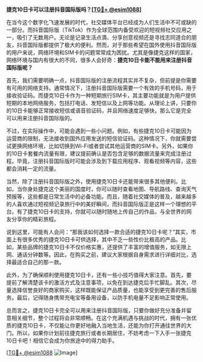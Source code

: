 **捷克10日卡可以注册抖音国际版吗？[[TG💪+ @esim1088](https://t.me/s/esim1088)]**

在当今这个数字化飞速发展的时代，社交媒体平台已经成为人们生活中不可或缺的一部分。而抖音国际版（TikTok）作为全球范围内备受欢迎的短视频社交应用之一，吸引了无数用户。无论是记录生活点滴、分享创意视频还是寻找志同道合的朋友，抖音国际版都提供了极大的便利。然而，对于那些希望在国外使用抖音国际版的用户来说，网络环境和SIM卡的问题常常成为困扰。尤其是像捷克这样的国家，网络环境与国内有很大的不同，很多人会好奇：**捷克10日卡能不能用来注册抖音国际版呢？**

首先，我们需要明确一点，抖音国际版的注册流程其实并不复杂，但前提是你需要有可用的网络支持。通常情况下，注册抖音国际版需要一个有效的手机号码，用于接收验证码。而捷克10日卡作为一种短期旅行SIM卡，其主要功能就是为用户提供短期的本地网络服务，包括打电话、发短信以及上网等功能。从理论上讲，只要你的10日卡能够正常接收短信或语音验证码，并且网络速度足够快，那么它是完全可以用来注册抖音国际版的。

不过，在实际操作中，可能会遇到一些小问题。例如，有些捷克10日卡可能因为运营商的限制，无法接收到国外应用发送的短信验证码。这种情况下，你就需要尝试更换网络环境，比如切换到Wi-Fi或者尝试其他运营商的SIM卡。另外，如果你的10日卡套餐内流量有限，建议提前确认是否包含足够的数据流量来完成注册过程。毕竟，注册抖音国际版时可能会涉及到下载应用程序、观看视频等内容，这些都会消耗一定的流量。

当然，除了注册抖音国际版之外，使用捷克10日卡还能带来很多其他便利。比如，当你身处捷克这个美丽的国度时，你可以随时查看地图、导航路线、查询天气预报等，这些都是日常生活中的必备功能。而且，随着社交媒体的普及，越来越多的人喜欢通过短视频记录旅行中的美好瞬间，而抖音国际版正是这样一个理想的平台。有了捷克10日卡的支持，你就可以随时随地上传自己的作品，与全世界的网友分享你的精彩旅程。

说到这里，可能有人会问：“那我该如何选择一款合适的捷克10日卡呢？”其实，市面上有很多优秀的捷克10日卡可供选择，其中不乏一些性价比极高的产品。比如，某些品牌的捷克10日卡不仅价格实惠，还提供了丰富的增值服务，如无限上网、通话分钟数等。因此，在购买之前，建议大家根据自身需求进行详细对比，选择最适合自己的那一款。

此外，为了确保顺利使用捷克10日卡，还有一些小技巧值得大家注意。首先，要提前了解清楚该卡的激活方式及注意事项，以免在到达捷克后手忙脚乱。其次，尽量选择信誉良好的商家购买，这样既能保证产品质量，也能享受到更完善的售后服务。最后，记得随身携带充电宝等备用设备，以防手机电量不足影响正常使用。

总而言之，捷克10日卡完全可以用来注册抖音国际版，只要你做好充分准备并留意相关细节，整个过程将会非常顺畅。在这个充满机遇与挑战的时代，拥有一张优质的捷克10日卡，不仅能让你更好地融入当地生活，还能为你打开通往世界的大门。所以，如果你计划前往捷克旅行或者长期居住，不妨考虑一下入手一张捷克10日卡吧！相信它会成为你旅途中的得力助手。

[[TG💪+ @esim1088](https://t.me/s/esim1088) ![Image](https://i.postimg.cc/4NQfJmqS/Snipaste-2025-05-13-00-14-12.png)]